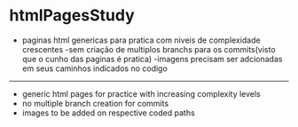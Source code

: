 # htmlPagesStudy
- paginas html genericas para pratica com niveis de complexidade crescentes
-sem criação de multiplos branchs para os commits(visto que o cunho das paginas é pratica)
-imagens precisam ser adcionadas em seus caminhos indicados no codigo
______________________________________________________________________________________________________________________________________________________________________
- generic html pages for practice with increasing complexity levels
- no multiple branch creation for commits 
- images to be added on respective coded paths
